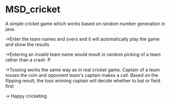 # MSD_cricket
A simple cricket game which works based on random number generation in java.

->Enter the team names and overs and it will automatically play the game and show the results


->Entering an invalid team name would result in random picking of a team rather than a crash :P


->Tossing works the same way as in real cricket game. Captain of a team tosses the coin and opponent team's captain makes a call. Based on the flipping result, the toss winning captain will decide whether to bat or field first

-> Happy cricketing 

